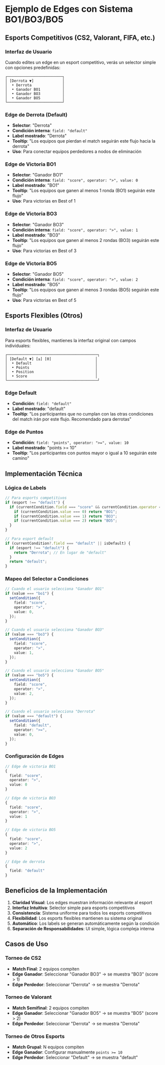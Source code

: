 # Ejemplo de Edges con Sistema BO1/BO3/BO5

## Esports Competitivos (CS2, Valorant, FIFA, etc.)

### Interfaz de Usuario
Cuando edites un edge en un esport competitivo, verás un selector simple con opciones predefinidas:

```
┌─────────────────────────┐
│ [Derrota ▼]             │
│  • Derrota              │
│  • Ganador BO1          │
│  • Ganador BO3          │
│  • Ganador BO5          │
└─────────────────────────┘
```

### Edge de Derrota (Default)
- **Selector**: "Derrota"
- **Condición interna**: `field: "default"`
- **Label mostrado**: "Derrota"
- **Tooltip**: "Los equipos que pierdan el match seguirán este flujo hacia la derrota"
- **Uso**: Para conectar equipos perdedores a nodos de eliminación

### Edge de Victoria BO1
- **Selector**: "Ganador BO1"
- **Condición interna**: `field: "score", operator: ">", value: 0`
- **Label mostrado**: "BO1"
- **Tooltip**: "Los equipos que ganen al menos 1 ronda (BO1) seguirán este flujo"
- **Uso**: Para victorias en Best of 1

### Edge de Victoria BO3
- **Selector**: "Ganador BO3"
- **Condición interna**: `field: "score", operator: ">", value: 1`
- **Label mostrado**: "BO3"
- **Tooltip**: "Los equipos que ganen al menos 2 rondas (BO3) seguirán este flujo"
- **Uso**: Para victorias en Best of 3

### Edge de Victoria BO5
- **Selector**: "Ganador BO5"
- **Condición interna**: `field: "score", operator: ">", value: 2`
- **Label mostrado**: "BO5"
- **Tooltip**: "Los equipos que ganen al menos 3 rondas (BO5) seguirán este flujo"
- **Uso**: Para victorias en Best of 5

## Esports Flexibles (Otros)

### Interfaz de Usuario
Para esports flexibles, mantienes la interfaz original con campos individuales:

```
┌─────────────────────────────────────────┐
│ [Default ▼] [≥] [0]                    │
│  • Default                             │
│  • Points                              │
│  • Position                            │
│  • Score                               │
└─────────────────────────────────────────┘
```

### Edge Default
- **Condición**: `field: "default"`
- **Label mostrado**: "default"
- **Tooltip**: "Los participantes que no cumplan con las otras condiciones del match irán por este flujo. Recomendado para derrotas"

### Edge de Puntos
- **Condición**: `field: "points", operator: ">=", value: 10`
- **Label mostrado**: "points >= 10"
- **Tooltip**: "Los participantes con puntos mayor o igual a 10 seguirán este camino"

## Implementación Técnica

### Lógica de Labels
```typescript
// Para esports competitivos
if (esport !== "default") {
  if (currentCondition.field === "score" && currentCondition.operator === ">") {
    if (currentCondition.value === 0) return "BO1";
    if (currentCondition.value === 1) return "BO3";
    if (currentCondition.value === 2) return "BO5";
  }
}

// Para esport default
if (currentCondition?.field === "default" || isDefault) {
  if (esport !== "default") {
    return "Derrota"; // En lugar de "default"
  }
  return "default";
}
```

### Mapeo del Selector a Condiciones
```typescript
// Cuando el usuario selecciona "Ganador BO1"
if (value === "bo1") {
  setCondition({
    field: "score",
    operator: ">",
    value: 0,
  });
}

// Cuando el usuario selecciona "Ganador BO3"
if (value === "bo3") {
  setCondition({
    field: "score",
    operator: ">",
    value: 1,
  });
}

// Cuando el usuario selecciona "Ganador BO5"
if (value === "bo5") {
  setCondition({
    field: "score",
    operator: ">",
    value: 2,
  });
}

// Cuando el usuario selecciona "Derrota"
if (value === "default") {
  setCondition({
    field: "default",
    operator: ">=",
    value: 0,
  });
}
```

### Configuración de Edges
```typescript
// Edge de victoria BO1
{
  field: "score",
  operator: ">",
  value: 0
}

// Edge de victoria BO3
{
  field: "score",
  operator: ">",
  value: 1
}

// Edge de victoria BO5
{
  field: "score",
  operator: ">",
  value: 2
}

// Edge de derrota
{
  field: "default"
}
```

## Beneficios de la Implementación

1. **Claridad Visual**: Los edges muestran información relevante al esport
2. **Interfaz Intuitiva**: Selector simple para esports competitivos
3. **Consistencia**: Sistema uniforme para todos los esports competitivos
4. **Flexibilidad**: Los esports flexibles mantienen su sistema original
5. **Automático**: Los labels se generan automáticamente según la condición
6. **Separación de Responsabilidades**: UI simple, lógica compleja interna

## Casos de Uso

### Torneo de CS2
- **Match Final**: 2 equipos compiten
- **Edge Ganador**: Seleccionar "Ganador BO3" → se muestra "BO3" (score > 1)
- **Edge Perdedor**: Seleccionar "Derrota" → se muestra "Derrota"

### Torneo de Valorant
- **Match Semifinal**: 2 equipos compiten
- **Edge Ganador**: Seleccionar "Ganador BO5" → se muestra "BO5" (score > 2)
- **Edge Perdedor**: Seleccionar "Derrota" → se muestra "Derrota"

### Torneo de Otros Esports
- **Match Grupal**: N equipos compiten
- **Edge Ganador**: Configurar manualmente `points >= 10`
- **Edge Perdedor**: Seleccionar "Default" → se muestra "default"
